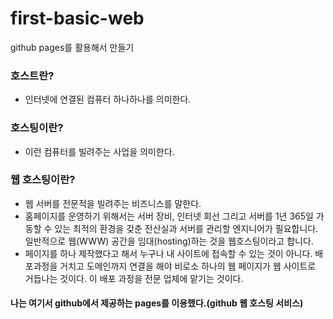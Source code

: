 # first-basic-web
github pages를 활용해서 만들기

### 호스트란?
* 인터넷에 연결된 컴퓨터 하나하나를 의미한다.

### 호스팅이란?
* 이런 컴퓨터를 빌려주는 사업을 의미한다.

### 웹 호스팅이란?
* 웹 서버를 전문적을 빌려주는 비즈니스를 말한다.
* 홈페이지를 운영하기 위해서는 서버 장비, 인터넷 회선 그리고 서버를 1년 365일 가동할 수 있는 최적의 환경을 갖춘 전산실과 서버를 관리할 엔지니어가 필요합니다. 
일반적으로 웹(WWW) 공간을 임대(hosting)하는 것을 웹호스팅이라고 합니다.
* 페이지를 하나 제작했다고 해서 누구나 내 사이트에 접속할 수 있는 것이 아니다. 배포과정을 거치고 도메인까지 연결을 해야 비로소 하나의 웹 페이지가 웹 사이트로 거듭나는 것이다.
이 배포 과정을 전문 업체에 맡기는 것이다. 


#### 나는 여기서 github에서 제공하는 pages를 이용했다.(github 웹 호스팅 서비스)
